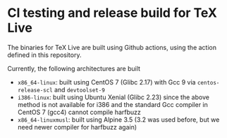 CI testing and release build for TeX Live
=========================================

The binaries for TeX Live are built using Github actions, using the
action defined in this repository.

Currently, the following architectures are built

* `x86_64-linux`: built using CentOS 7 (Glibc 2.17) with
  Gcc 9 via `centos-release-scl` and `devtoolset-9`
* `i386-linux`: built using Ubuntu Xenial (Glibc 2.23)
  since the above method is not available for i386 and
  the standard Gcc compiler in CentOS 7 (gcc4) cannot
  compile harfbuzz
* `x86_64-linuxmusl`: built using Alpine 3.5 (3.2 was used
  before, but we need newer compiler for harfbuzz again)

